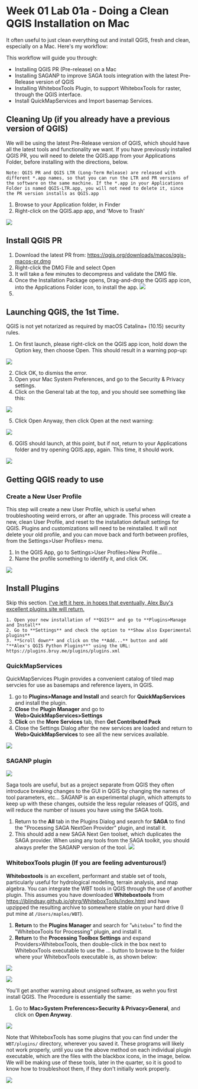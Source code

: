 # Week 01 Lab 01a - Doing a Clean QGIS Installation on Mac

It often useful to just clean everything out and install QGIS, fresh and clean, especially on a Mac. Here's my workflow:

This workflow will guide you through:

* Installing QGIS PR (Pre-release) on a Mac
* Installing SAGANP to improve SAGA tools integration with the latest Pre-Release version of QGIS
* Installing WhiteboxTools Plugin, to support WhiteboxTools for raster, through the QGIS interface.
* Install QuickMapServices and Import basemap Services.

## Cleaning Up (if you already have a previous version of QGIS)

We will be using the latest Pre-Release version of QGIS, which should have all the latest tools and functionality we want. If you have previously installed QGIS PR, you will need to delete the QGIS.app from your Applications Folder, before installing with the directions, below.

`Note: QGIS PR and QGIS LTR (Long-Term Release) are released with different *.app names, so that you can run the LTR and PR versions of the software on the same machine. If the *.app in your Applications Folder is named QGIS-LTR.app, you will not need to delete it, since the PR version installs as QGIS.app`


1. Browse to your Application folder, in Finder
2. Right-click on the QGIS.app app, and 'Move to Trash'

![](images/CleanQGISInstallationforMac-4d0f9f91.png)


## Install QGIS PR

1. Download the latest PR from: https://qgis.org/downloads/macos/qgis-macos-pr.dmg
2. Right-click the DMG File and select Open
3. It will take a few minutes to decompress and validate the DMG file.
4. Once the Installation Package opens, Drag-and-drop the QGIS app icon, into the Applications Folder icon, to install the app.
![](images/CleanQGISInstallationforMac-71de0185.png)
5.

## Launching QGIS, the 1st Time.

QGIS is not yet notarized as required by macOS Catalina+ (10.15) security rules.
1. On first launch, please right-click on the QGIS app icon, hold down the Option key, then choose Open. This should result in a warning pop-up:

![](images/CleanQGISInstallationforMac-9939f1f0.png)

2. Click OK, to dismiss the error.
3. Open your Mac System Preferences, and go to the Security & Privacy settings.
4. Click on the General tab at the top, and you should see something like this:

![](images/CleanQGISInstallationforMac-d49a655c.png)

5. Click Open Anyway, then click Open at the next warning:

![](images/CleanQGISInstallationforMac-e1f199b4.png)

6. QGIS should launch, at this point, but if not, return to your Applications folder and try opening QGIS.app, again. This time, it should work.

![](images/CleanQGISInstallationforMac-ed229237.png)

## Getting QGIS ready to use

### Create a New User Profile

This step will create a new User Profile, which is  useful when troubleshooting weird errors, or after an upgrade. This process will create a new, clean User Profile, and reset to the installation default settings for QGIS. Plugins and customizations will need to be reinstalled. It will not delete your old profile, and you can move back and forth between profiles, from the Settings>User Profiles> menu.

1. In the QGIS App, go to Settings>User Profiles>New Profile...
2. Name the profile something to identify it,  and click OK.

![](images/CleanQGISInstallationforMac-7d8fffc6.png)

## Install Plugins

Skip this section. [I've left it here, in hopes that eventually, Alex Buy's excellent plugins site will return.](https://plugins.bruy.me/)
```
1. Open your new installation of **QGIS** and go to **Plugins>Manage and Install**
2. Go to **Settings** and check the option to **Show also Experimental plugins**
3. **Scroll down** and click on the **Add...** button and add "**Alex's QGIS Python Plugins**" using the URL: https://plugins.bruy.me/plugins/plugins.xml
```

### QuickMapServices

QuickMapServices Plugin provides a convenient catalog of tiled map servcies for use as basemaps and reference layers, in QGIS.

1. go to **Plugins>Manage and Install** and search for **QuickMapServices** and install the plugin.
2. **Close** the **Plugin Manager** and go to **Web>QuickMapServices>Settings**
3. **Click** on the **More Services** tab, then **Get Contributed Pack**
4. Close the Settings Dialog after the new services are loaded and return to **Web>QuickMapServices** to see all the new services available.


![](images/CleanQGISInstallationforMac-c46e4e28.png)

### SAGANP plugin


![](images/CleanQGISInstallationforMac-f09e68a8.png)

Saga tools are useful, but as a project separate from QGIS they often introduce breaking changes to the GUI in QGIS by changing the names of tool parameters, etc... SAGANP is an experimental plugin, which attempts to keep up with these changes, outside the less regular releases of QGIS, and will reduce the number of issues you have using the SAGA tools.

1. Return to the **All** tab in the Plugins Dialog and search for **SAGA** to find the "Processing SAGA NextGen Provider" plugin, and install it.
2. This should add a new SAGA Next Gen toolset, which duplicates the SAGA provider. When using any tools from the SAGA toolkit, you should always prefer the SAGANP version of the tool.
![](./images/CleanQGISInstallationforMac-3bc5b422.png)

### WhiteboxTools plugin (If you are feeling adventurous!)

**Whiteboxtools** is an excellent, performant and stable set of tools, particularly useful for hydrological modeling, terrain analysis, and map algebra. You can integrate the WBT tools in QGIS through the use of another plugin.
This assumes you have downloaded **Whiteboxtools** from https://jblindsay.github.io/ghrg/WhiteboxTools/index.html and have upzipped the resulting archive to somewhere stable on your hard drive (I put mine at `/Users/maples/WBT`).

1. **Return** to the **Plugins Manager** and search for "`whitebox`" to find the "WhiteboxTools for Processing" plugin, and install it.
2. **Return** to the **Processing Toolbox Settings** and expand  Providers>WhiteboxTools, then double-click in the box next to WhiteboxTools executable to use the ... button to browse to the folder where your WhiteboxTools executable is, as shown below:  

![](images/CleanQGISInstallationforMac-7ec82a0a.png)

![](images/CleanQGISInstallationforMac-80320468.png)

You'll get another warning about unsigned software, as wehn you first install QGIS. The Procedure is essentially the same:

1. Go to **Mac>System Preferences>Security & Privacy>General**, and click on **Open Anyway**.

![](images/CleanQGISInstallationforMac-e958c013.png)

Note that WhiteboxTools has some plugins that you can find under the `WBT/plugins/` directory, wherever you saved it. These programs will likely not work properly, until you use the above method on each individual plugin executable, which are the files with the blackbox icons, in the image, below. We will be making use of these tools, later in the quarter, so it is good to know how to troubleshoot them, if they don't initially work properly.

![](images/CleanQGISInstallationforMac-9ea369b3.png)
